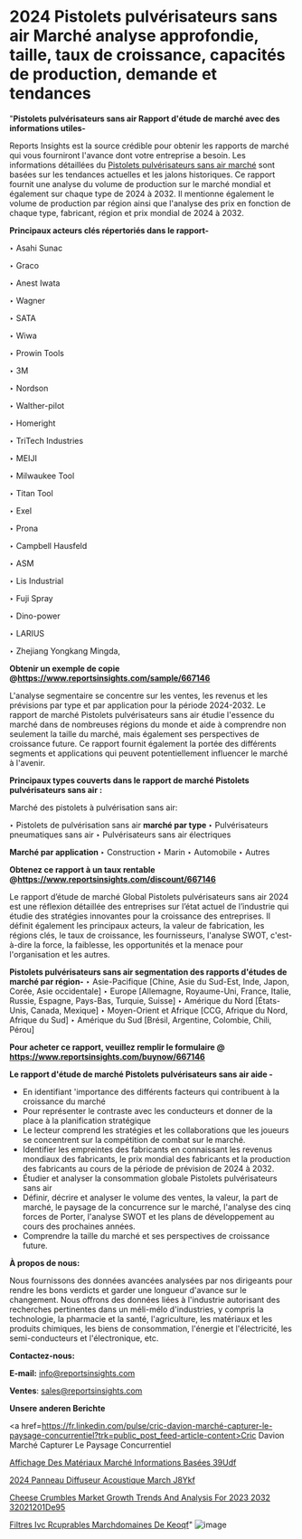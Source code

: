 # 2024 Pistolets pulvérisateurs sans air Marché analyse approfondie, taille, taux de croissance, capacités de production, demande et tendances

"<strong>Pistolets pulvérisateurs sans air Rapport d'étude de marché avec des informations utiles-</strong>

Reports Insights est la source crédible pour obtenir les rapports de marché qui vous fourniront l'avance dont votre entreprise a besoin. Les informations détaillées du <a href=https://www.reportsinsights.com/sample/667146>Pistolets pulvérisateurs sans air marché</a> sont basées sur les tendances actuelles et les jalons historiques. Ce rapport fournit une analyse du volume de production sur le marché mondial et également sur chaque type de 2024 à 2032. Il mentionne également le volume de production par région ainsi que l'analyse des prix en fonction de chaque type, fabricant, région et prix mondial de 2024 à 2032.

<b>Principaux acteurs clés répertoriés dans le rapport-</b>

‣ Asahi Sunac

‣ Graco

‣ Anest Iwata

‣ Wagner

‣ SATA

‣ Wiwa

‣ Prowin Tools

‣ 3M

‣ Nordson

‣ Walther-pilot

‣ Homeright

‣ TriTech Industries

‣ MEIJI

‣ Milwaukee Tool

‣ Titan Tool

‣ Exel

‣ Prona

‣ Campbell Hausfeld

‣ ASM

‣ Lis Industrial

‣ Fuji Spray

‣ Dino-power

‣ LARIUS

‣ Zhejiang Yongkang Mingda,

<strong><b>Obtenir un exemple de copie @</b></strong><a href=https://www.reportsinsights.com/sample/667146><strong><b>https://www.reportsinsights.com/sample/667146</b></strong></a>

L'analyse segmentaire se concentre sur les ventes, les revenus et les prévisions par type et par application pour la période 2024-2032. Le rapport de marché Pistolets pulvérisateurs sans air étudie l'essence du marché dans de nombreuses régions du monde et aide à comprendre non seulement la taille du marché, mais également ses perspectives de croissance future. Ce rapport fournit également la portée des différents segments et applications qui peuvent potentiellement influencer le marché à l'avenir.

<strong>Principaux types couverts dans le rapport de marché Pistolets pulvérisateurs sans air :</strong>

Marché des pistolets à pulvérisation sans air:

‣  Pistolets de pulvérisation sans air <strong> marché <strong> par type </strong> </strong>
‣ Pulvérisateurs pneumatiques sans air
‣ Pulvérisateurs sans air électriques

<strong>Marché par application </strong>
‣ Construction
‣ Marin
‣ Automobile
‣ Autres

<strong><b>Obtenez ce rapport à un taux rentable @</b></strong><a href=https://www.reportsinsights.com/discount/667146><strong><b>https://www.reportsinsights.com/discount/667146</b></strong></a>

Le rapport d’étude de marché Global Pistolets pulvérisateurs sans air 2024 est une réflexion détaillée des entreprises sur l’état actuel de l’industrie qui étudie des stratégies innovantes pour la croissance des entreprises. Il définit également les principaux acteurs, la valeur de fabrication, les régions clés, le taux de croissance, les fournisseurs, l'analyse SWOT, c'est-à-dire la force, la faiblesse, les opportunités et la menace pour l'organisation et les autres.

<strong>Pistolets pulvérisateurs sans air segmentation des rapports d'études de marché par région-</strong>
‣ Asie-Pacifique [Chine, Asie du Sud-Est, Inde, Japon, Corée, Asie occidentale]
‣ Europe [Allemagne, Royaume-Uni, France, Italie, Russie, Espagne, Pays-Bas, Turquie, Suisse]
‣ Amérique du Nord [États-Unis, Canada, Mexique]
‣ Moyen-Orient et Afrique [CCG, Afrique du Nord, Afrique du Sud]
‣ Amérique du Sud [Brésil, Argentine, Colombie, Chili, Pérou]

<strong>Pour acheter ce rapport, veuillez remplir le formulaire @   <a href=https://www.reportsinsights.com/buynow/667146>https://www.reportsinsights.com/buynow/667146</a></strong>

<strong>Le rapport d'étude de marché Pistolets pulvérisateurs sans air aide -</strong>
<ul>
  <li>En identifiant 'importance des différents facteurs qui contribuent à la croissance du marché</li>
  <li>Pour représenter le contraste avec les conducteurs et donner de la place à la planification stratégique</li>
  <li>Le lecteur comprend les stratégies et les collaborations que les joueurs se concentrent sur la compétition de combat sur le marché.</li>
  <li>Identifier les empreintes des fabricants en connaissant les revenus mondiaux des fabricants, le prix mondial des fabricants et la production des fabricants au cours de la période de prévision de 2024 à 2032.</li>
  <li>Étudier et analyser la consommation globale Pistolets pulvérisateurs sans air</li>
  <li>Définir, décrire et analyser le volume des ventes, la valeur, la part de marché, le paysage de la concurrence sur le marché, l'analyse des cinq forces de Porter, l'analyse SWOT et les plans de développement au cours des prochaines années.</li>
  <li>Comprendre la taille du marché et ses perspectives de croissance future.</li>
</ul>
<strong>À propos de nous:</strong>

Nous fournissons des données avancées analysées par nos dirigeants pour rendre les bons verdicts et garder une longueur d'avance sur le changement. Nous offrons des données liées à l'industrie autorisant des recherches pertinentes dans un méli-mélo d'industries, y compris la technologie, la pharmacie et la santé, l'agriculture, les matériaux et les produits chimiques, les biens de consommation, l'énergie et l'électricité, les semi-conducteurs et l'électronique, etc.

<strong>Contactez-nous:</strong>

<strong>E-mail:</strong> <a href=mailto:info@reportsinsights.com>info@reportsinsights.com</a>

<strong>Ventes</strong>: <a href=mailto:sales@reportsinsights.com>sales@reportsinsights.com</a>

<strong>Unsere anderen Berichte</strong>

<a href=https://fr.linkedin.com/pulse/cric-davion-marché-capturer-le-paysage-concurrentiel?trk=public_post_feed-article-content>Cric Davion Marché Capturer Le Paysage Concurrentiel</a>

<a href=https://fr.linkedin.com/pulse/affichage-des-matériaux-marché-informations-basées-39udf/>Affichage Des Matériaux Marché Informations Basées 39Udf</a>

<a href=https://www.linkedin.com/pulse/2024-panneau-diffuseur-acoustique-march%C3%A9-j8ykf/>2024 Panneau Diffuseur Acoustique March J8Ykf</a>

<a href=https://medium.com/@jadhaosuchit578/cheese-crumbles-market-growth-trends-and-analysis-for-2023-2032-32021201de95>Cheese Crumbles Market Growth Trends And Analysis For 2023 2032 32021201De95</a>

<a href=https://www.linkedin.com/pulse/filtres-ivc-r%C3%A9cup%C3%A9rables-march%C3%A9domaines-de-keoqf/>Filtres Ivc Rcuprables Marchdomaines De Keoqf</a>"
![image](https://github.com/daminid12/RImarketgrowth/assets/158430485/44372f84-5c2a-4e7c-8ffa-98eb10b73ab4)
